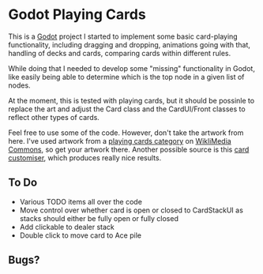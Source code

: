 Godot Playing Cards
===================

This is a [Godot](https://godotengine.org/download/preview/) project I started to implement some basic card-playing functionality,
including dragging and dropping, animations going with that, handling of decks and cards, 
comparing cards within different rules.

While doing that I needed to develop some "missing" functionality in Godot, like easily being
able to determine which is the top node in a given list of nodes. 

At the moment, this is tested with playing cards, but it should be possinle to replace the art
and adjust the Card class and the CardUI/Front classes to reflect other types of cards.

Feel free to use some of the code. However, don't take the artwork from here. I've used artwork
from a [playing cards category](https://commons.wikimedia.org/wiki/Category:SVG_complete_decks_of_playing_cards_laid_out) 
on [WikliMedia Commons](https://commons.wikimedia.org/wiki/Main_Page), so get your artwork there.
Another possible source is this [card customiser](https://www.me.uk/cards/), which produces really 
nice results.


## To Do

- Various TODO items all over the code
- Move control over whether card is open or closed to CardStackUI
  as stacks should either be fully open or fully closed
- Add clickable to dealer stack
- Double click to move card to Ace pile

## Bugs?


